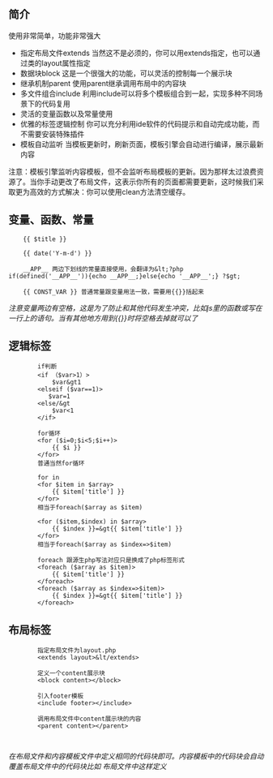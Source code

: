 ## 简介
使用非常简单，功能非常强大
- 指定布局文件extends  当然这不是必须的，你可以用extends指定，也可以通过类的layout属性指定
- 数据块block  这是一个很强大的功能，可以灵活的控制每一个展示块
- 继承机制parent  使用parent继承调用布局中的内容块
- 多文件组合include  利用include可以将多个模板组合到一起，实现多种不同场景下的代码复用
- 灵活的变量函数以及常量使用
- 优雅的标签逻辑控制 你可以充分利用ide软件的代码提示和自动完成功能，而不需要安装特殊插件
- 模板自动监听 当模板更新时，刷新页面，模板引擎会自动进行编译，展示最新内容

注意：模板引擎监听内容模板，但不会监听布局模板的更新。因为那样太过浪费资源了。当你手动更改了布局文件，这表示你所有的页面都需要更新，这时候我们采取更为高效的方式解决：你可以使用clean方法清空缓存。

## 变量、函数、常量

```
    {{ $title }}

    {{ date('Y-m-d') }}

    __APP__ 两边下划线的常量直接使用，会翻译为&lt;?php if(defined('__APP__')){echo __APP__;}else{echo '__APP__';} ?$gt;

    {{ CONST_VAR }} 普通常量跟变量用法一致，需要用{{}}括起来
```
*注意变量两边有空格，这是为了防止和其他代码发生冲突，比如js里的函数或写在一行上的语句。当有其他地方用到{{}}时将空格去掉就可以了*

## 逻辑标签
```
        if判断
        <if （$var>1）>
            $var&gt1
        <elseif ($var==1)>
           $var=1
        <else/&gt
            $var<1
        </if>

        for循环
        <for ($i=0;$i<5;$i++)>
            {{ $i }}
        </for>
        普通当然for循环

        for in
        <for $item in $array>
            {{ $item['title'] }}
        </for>
        相当于foreach($array as $item)

        <for ($item,$index) in $array>
            {{ $index }}=&gt{{ $item['title'] }}
        </for>
        相当于foreach($array as $index=>$item)

        foreach 跟源生php写法对应只是换成了php标签形式
        <foreach ($array as $item)>
            {{ $item['title'] }}
        </foreach>
        <foreach ($array as $index=>$item)>
            {{ $index }}=&gt{{ $item['title'] }}
        </foreach>
```

## 布局标签
```
        指定布局文件为layout.php
        <extends layout>&lt/extends>

        定义一个content展示块
        <block content></block>

        引入footer模板
        <include footer></include>

        调用布局文件中content展示块的内容
        <parent content></parent>

        
```
*在布局文件和内容模板文件中定义相同的代码块即可。内容模板中的代码块会自动覆盖布局文件中的代码块比如
         布局文件中这样定义*